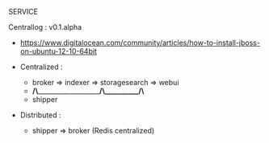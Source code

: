 SERVICE

Centrallog : v0.1.alpha
+ https://www.digitalocean.com/community/articles/how-to-install-jboss-on-ubuntu-12-10-64bit
+ Centralized :
   + broker => indexer => storagesearch => webui
   + __/\\_______________________/\\__________/\\__
   + shipper

+ Distributed :
   + shipper => broker (Redis centralized)

